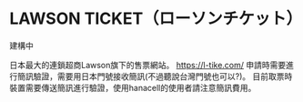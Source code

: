 # LAWSON TICKET（ローソンチケット）

建構中

日本最大的連鎖超商Lawson旗下的售票網站。
https://l-tike.com/
申請時需要進行簡訊驗證，需要用日本門號接收簡訊(不過聽說台灣門號也可以?)。
目前取票時裝置需要傳送簡訊進行驗證，使用hanacell的使用者請注意簡訊費用。